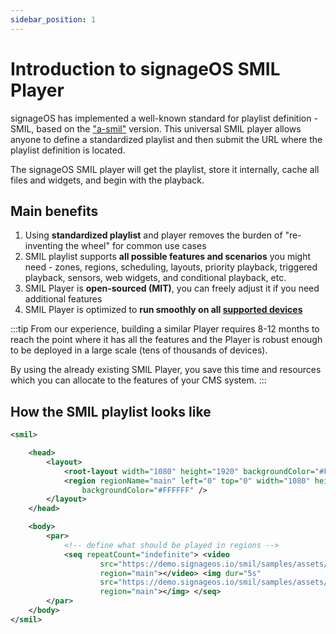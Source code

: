 ```yaml
---
sidebar_position: 1
---
```


# Introduction to signageOS SMIL Player

signageOS has implemented a well-known standard for playlist definition - SMIL, based on
the ["a-smil"](http://www.a-smil.org/) version. This universal SMIL player allows anyone to define a standardized
playlist and then submit the URL where the playlist definition is located.

The signageOS SMIL player will get the playlist, store it internally, cache all files and widgets, and begin with the
playback.

## Main benefits

1. Using **standardized playlist** and player removes the burden of "re-inventing the wheel" for common use cases
1. SMIL playlist supports **all possible features and scenarios** you might need - zones, regions, scheduling, layouts,
   priority playback, triggered playback, sensors, web widgets, and conditional playback, etc.
1. SMIL Player is **open-sourced (MIT)**, you can freely adjust it if you need additional features
1. SMIL Player is optimized to **run smoothly on
   all [supported devices](https://signageos.zendesk.com/hc/en-us/sections/4405700629266-Supported-Devices)**

:::tip
From our experience, building a similar Player requires 8-12 months to reach the point where it has all the features and
the Player is robust enough to be deployed in a large scale (tens of thousands of devices).

By using the already existing SMIL Player, you save this time and resources which you can allocate to the features of
your CMS system.
:::

## How the SMIL playlist looks like

```xml title="Sample SMIL playlist definition"
<smil>

    <head>
        <layout>
            <root-layout width="1080" height="1920" backgroundColor="#FFFFFF" /> <!-- define regions/zones -->
            <region regionName="main" left="0" top="0" width="1080" height="1920" z-index="1"
                backgroundColor="#FFFFFF" />
        </layout>
    </head>

    <body>
        <par>
            <!-- define what should be played in regions -->
            <seq repeatCount="indefinite"> <video
                    src="https://demo.signageos.io/smil/samples/assets/landscape1.mp4"
                    region="main"></video> <img dur="5s"
                    src="https://demo.signageos.io/smil/samples/assets/landscape2.jpg"
                    region="main"></img> </seq>
        </par>
    </body>
</smil>
```
